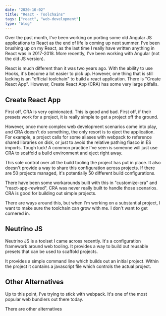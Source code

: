 ```yaml
---
date: "2020-10-02"
title: "React - Toolchains"
tags: ["react", "web-development"]
type: "blog"
---
```


Over the past month, I've been working on porting some old Angular JS applications to React as the end of life is coming up next summer.
I've been brushing up on my React, as the last time I really have written anything in React was in 2017-2018.
More recently, I've been working with Angular (not the old JS version).

React is much different than it was two years ago.
With the ability to use Hooks, it's become a lot easier to pick up.
However, one thing that is still lacking is an "official toolchain" to build a react application.
There is "Create React App". However, Create React App (CRA) has some very large pitfalls.

## Create React App

First off, CRA is very opinionated.
This is good and bad.
First off, if their presets work for a project, it is really simple to get a project off the ground.

However, once more complex web development scenarios come into play, and CRA doesn't do something, the only resort is to eject the application.  
For example, a project calls for some aliases with webpack to reference shared libraries on disk, or just to avoid the relative pathing fiasco in ES imports. Tough luck!
A common practice I've seen is someone will just use CRA to scaffold a build environment and eject right away.

This sole control over all the build tooling the project has put in place. It also doesn't provide a
way to share this configuration across projects. If there are 50 projects managed, it's potentially 50 different build configurations.

There have been some workarounds built with this in "customize-cra" and "react-app-rewired", CRA was never really built to handle those scenarios.
CRA is good for building out simple projects.

There are ways around this, but when I'm working on a substantial project, I want to make sure the toolchain can grow with me.
I don't want to get cornered in.

## Neutrino JS

Neutrino JS is a toolset I came across recently.
It's a configuration framework around web tooling.
It provides a way to build out reusable presets that can be used to scaffold projects.

It provides a simple command line which builds out an initial project.
Within the project it contains a javascript file which controls the actual project.

## Other Alternatives

Up to this point, I've trying to stick with webpack.
It's one of the most popular web bundlers out there today.

There are other alternatives
